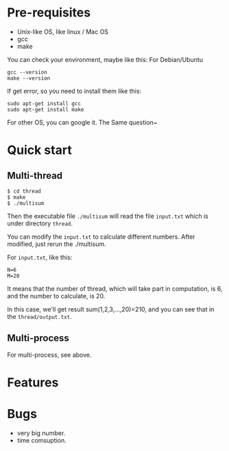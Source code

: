 # Pre-requisites
* Unix-like OS, like linux / Mac OS
* gcc
* make 

You can check your environment, maybe like this:
For Debian/Ubuntu
```
gcc --version
make --version
```

If get error, so you need to install them like this:
```
sudo apt-get install gcc
sudo apt-get install make
```

For other OS, you can google it. The Same question~

# Quick start
## Multi-thread
```
$ cd thread
$ make
$ ./multisum
```
Then the executable file `./multisum` will read the file `input.txt` which is under directory `thread`.

You can modify the `input.txt` to calculate different numbers. After modified, just rerun the ./multisum.

For `input.txt`, like this:
```
N=6
M=20
```
It means that the number of thread, which will take part in computation, is 6, and the number to calculate, is 20.

In this case, we'll get result sum(1,2,3,...,20)=210, and you can see that in the `thread/output.txt`.

## Multi-process
For multi-process, see above. 

# Features


# Bugs
* very big number.
* time comsuption.
